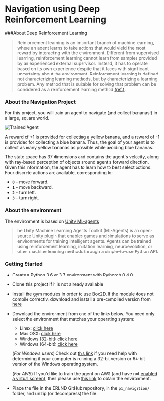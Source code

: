 [//]: # (Image References)

[image1]: https://user-images.githubusercontent.com/10624937/42135619-d90f2f28-7d12-11e8-8823-82b970a54d7e.gif "Trained Agent"

# Navigation using Deep Reinforcement Learning

###About Deep Reinforcement Learning
 > Reinforcement learning is an important branch of machine
learning, where an agent learns to take actions that would yield
the most reward by interacting with the environment. Different
from supervised learning, reinforcement learning cannot learn
from samples provided by an experienced external supervisor.
Instead, it has to operate based on its own experience despite
that it faces with significant uncertainty about the environment. Reinforcement learning is defined not characterizing learning
methods, but by characterizing a learning problem. Any method
that is suitable for solving that problem can be considered as a
reinforcement learning method [(ref.)](https://link.springer.com/content/pdf/10.1023/A:1022620604568.pdf).

### About the Navigation Project

For this project, you will train an agent to navigate (and collect bananas!) in a large, square world.  

![Trained Agent][image1]



A reward of +1 is provided for collecting a yellow banana, and a reward of -1 is provided for collecting a blue banana.  Thus, the goal of your agent is to collect as many yellow bananas as possible while avoiding blue bananas.  

The state space has 37 dimensions and contains the agent's velocity, along with ray-based perception of objects around agent's forward direction.  Given this information, the agent has to learn how to best select actions.  Four discrete actions are available, corresponding to:
- **`0`** - move forward.
- **`1`** - move backward.
- **`2`** - turn left.
- **`3`** - turn right.


### About the environment
The environment is based on [Unity ML-agents](https://github.com/Unity-Technologies/ml-agents)

>  he Unity Machine Learning Agents Toolkit (ML-Agents) is an open-source Unity plugin that enables games and simulations to serve as environments for training intelligent agents. Agents can be trained using reinforcement learning, imitation learning, neuroevolution, 
>or other machine learning methods through a simple-to-use Python API. 




### Getting Started
- Create a Python 3.6 or 3.7 environment with Pythorch 0.4.0
- Clone this project if it is not already available
- Install the gym modules in order to use Box2D. 
If the module does not compile correctly, download and install a pre-compiled version from [here](https://www.lfd.uci.edu/~gohlke/pythonlibs/)
- Download the environment from one of the links below.  You need only select the environment that matches your operating system:
    - Linux: [click here](https://s3-us-west-1.amazonaws.com/udacity-drlnd/P1/Banana/Banana_Linux.zip)
    - Mac OSX: [click here](https://s3-us-west-1.amazonaws.com/udacity-drlnd/P1/Banana/Banana.app.zip)
    - Windows (32-bit): [click here](https://s3-us-west-1.amazonaws.com/udacity-drlnd/P1/Banana/Banana_Windows_x86.zip)
    - Windows (64-bit): [click here](https://s3-us-west-1.amazonaws.com/udacity-drlnd/P1/Banana/Banana_Windows_x86_64.zip)
    
    (_For Windows users_) Check out [this link](https://support.microsoft.com/en-us/help/827218/how-to-determine-whether-a-computer-is-running-a-32-bit-version-or-64) if you need help with determining if your computer is running a 32-bit version or 64-bit version of the Windows operating system.

    (_For AWS_) If you'd like to train the agent on AWS (and have not [enabled a virtual screen](https://github.com/Unity-Technologies/ml-agents/blob/master/docs/Training-on-Amazon-Web-Service.md)), then please use [this link](https://s3-us-west-1.amazonaws.com/udacity-drlnd/P1/Banana/Banana_Linux_NoVis.zip) to obtain the environment.

- Place the file in the DRLND GitHub repository, in the `p1_navigation/` folder, and unzip (or decompress) the file. 




